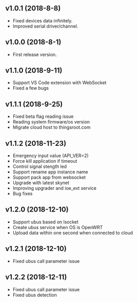 v1.0.1 (2018-8-8)
-----------
* Fixed devices data infinitely.
* Improved serial driver/channel.

v1.0.0 (2018-8-1)
------------------

* First release version.

v1.1.0 (2018-9-11)
------------------

* Support VS Code extension with WebSocket
* Fixed a few bugs

v1.1.1 (2018-9-25)
------------------

* Fixed beta flag reading issue
* Reading system firmware/os version
* Migrate cloud host to thingsroot.com

v1.1.2 (2018-11-23)
------------------

* Emergency input value (API\_VER=2)
* Force kill application if timeout
* Control signal stength led
* Support rename app instance name
* Support pack app from websocket
* Upgrade with latest skynet
* Improving upgrader and ioe\_ext service
* Bug fixes

v1.2.0 (2018-12-10)
------------------

* Support ubus based on lsocket
* Create ubus service when OS is OpenWRT
* Upload data within one second when connected to cloud

v1.2.1 (2018-12-10)
------------------
* Fixed ubus call parameter issue

v1.2.2 (2018-12-11)
------------------
* Fixed ubus call parameter issue
* Fixed ubus detection

